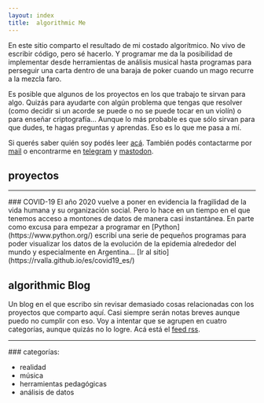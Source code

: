 ```yaml
---
layout: index
title:  algorithmic Me
---
```


En este sitio comparto el resultado de mi costado algorítmico. No vivo de escribir código, pero sé hacerlo.
Y programar me da la posibilidad de implementar desde herramientas de análisis musical hasta programas para
perseguir una carta dentro de una baraja de poker cuando un mago recurre a la mezcla faro.


Es posible que algunos de los proyectos en los que trabajo te sirvan para algo. Quizás para ayudarte con
algún problema que tengas que resolver (como decidir si un acorde se puede o no se puede tocar en un violín)
o para enseñar criptografía... Aunque lo más probable es que sólo sirvan para que dudes, te hagas preguntas y
aprendas. Eso es lo que me pasa a mí.


Si querés saber quién soy podés leer [acá](https://rvalla.github.io/es/aboutme_es/). También podés contactarme
por [mail](mailto:rodrigovalla@protonmail.ch) o encontrarme en [telegram](https://t.me/rvalla) y
<a rel="me" href="https://fosstodon.org/@rvalla">mastodon</a>.

## proyectos

<hr class="gray" />
### COVID-19
El año 2020 vuelve a poner en evidencia la fragilidad de la vida humana y su organización social. Pero lo
hace en un tiempo en el que tenemos acceso a montones de datos de manera casi instantánea. En parte como
excusa para empezar a programar en [Python](https://www.python.org/) escribí una serie de pequeños programas
para poder visualizar los datos de la evolución de la epidemia alrededor del mundo y especialmente en
Argentina... [Ir al sitio](https://rvalla.github.io/es/covid19_es/)


## algorithmic Blog

Un blog en el que escribo sin revisar demasiado cosas relacionadas con los proyectos que comparto aquí. Casi
siempre serán notas breves aunque puedo no cumplir con eso. Voy a intentar que se agrupen en cuatro categorías,
aunque quizás no lo logre. Acá está el [feed rss](https://rvalla.github.io/feed_es.xml).

<hr class="gray" />
### categorías:

- realidad
- música
- herramientas pedagógicas
- análisis de datos